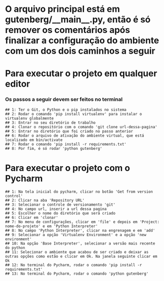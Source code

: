 # O arquivo principal está em gutenberg/\_\_main\_\_.py, então é só remover os comentários após finalizar a configuração do ambiente com um dos dois caminhos a seguir

# Para executar o projeto em qualquer editor

### Os passos a seguir devem ser feitos no terminal

    ## 1: Ter o Git, o Python e o pip instalados no sistema
    ## 2: Rodar o comando 'pip install virtualenv' para instalar o virtualenv globalmente
    ## 3: Entrar no seu diretório de trabalho
    ## 4: Clonar o repositório com o comando 'git clone url-dessa-pagina'
    ## 5: Entrar no diretório que foi criado no passo anterior
    ## 6: Rodar o arquivo de ativação do ambiente virtual, que está localizado em bin/activate
    ## 7: Rodar o comando 'pip install -r requirements.txt'
    ## 8: Por fim, é só rodar 'python gutenberg'

# Para executar o projeto com o Pycharm

    ## 1: Na tela inicial do pycharm, clicar no botão 'Get from version control'
    ## 2: Clicar na aba 'Repository URL'
    ## 3: Selecionar o controle de versionamento 'git'
    ## 4: No campo url, inserir a url dessa pagina
    ## 5: Escolher o nome do diretório que será criado
    ## 6: Clicar em 'clonar'
    ## 7: No menu de configurações, clicar em 'file' e depois em 'Project: nome-do-projeto' e em 'Python Interpreter'
    ## 8: No campo 'Python Interpreter', clicar na engrenagem e em 'add'
    ## 9: Selecionar a opção 'Virtualenv Environment' e a opção 'new environment'
    ## 10: Na opção 'Base Interpreter', selecionar a versão mais recente do python
    ## 11: Selecionar o ambiente que acabou de ser criado e deixar as outras opções como estão e clicar em Ok. Na janela seguinte clicar em Ok
    ## 12: No terminal do Pycharm, rodar o comando 'pip install -r requirements.txt'
    ## 13: No terminal do Pycharm, rodar o comando 'python gutenberg'
